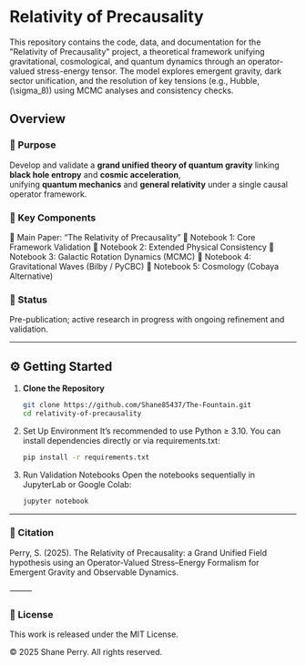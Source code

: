 # Relativity of Precausality

This repository contains the code, data, and documentation for the "Relativity of Precausality" project, a theoretical framework unifying gravitational, cosmological, and quantum dynamics through an operator-valued stress-energy tensor. The model explores emergent gravity, dark sector unification, and the resolution of key tensions (e.g., Hubble, \(\sigma_8\)) using MCMC analyses and consistency checks.

## Overview

### 🎯 Purpose
Develop and validate a **grand unified theory of quantum gravity** linking **black hole entropy** and **cosmic acceleration**,  
unifying **quantum mechanics** and **general relativity** under a single causal operator framework.

### 🧩 Key Components
📄 Main Paper: “The Relativity of Precausality”
    📓 Notebook 1: Core Framework Validation
    📓 Notebook 2: Extended Physical Consistency
    📓 Notebook 3: Galactic Rotation Dynamics (MCMC)
    📓 Notebook 4: Gravitational Waves (Bilby / PyCBC)
    📓 Notebook 5: Cosmology (Cobaya Alternative)   

### 🧪 Status
Pre-publication; active research in progress with ongoing refinement and validation.

---

## ⚙️ Getting Started

1. **Clone the Repository**
   ```bash
   git clone https://github.com/Shane85437/The-Fountain.git
   cd relativity-of-precausality

2.	Set Up Environment
It’s recommended to use Python ≥ 3.10.
You can install dependencies directly or via requirements.txt:
    ```bash
    pip install -r requirements.txt

4.	Run Validation Notebooks
Open the notebooks sequentially in JupyterLab or Google Colab:
     ```bash
     jupyter notebook

--- 

### 🧭 Citation

Perry, S. (2025). The Relativity of Precausality: a Grand Unified Field hypothesis using an Operator-Valued Stress–Energy Formalism for Emergent Gravity and Observable Dynamics.

⸻

### 📄 License

This work is released under the MIT License.

© 2025 Shane Perry. All rights reserved.
